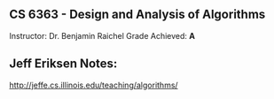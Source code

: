 ## CS 6363 - Design and Analysis of Algorithms

Instructor: Dr. Benjamin Raichel
Grade Achieved: **A**


## Jeff Eriksen Notes:
http://jeffe.cs.illinois.edu/teaching/algorithms/
